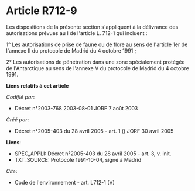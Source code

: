 # Article R712-9

Les dispositions de la présente section s'appliquent à la délivrance des autorisations prévues au I de l'article L. 712-1 qui
incluent : 

1° Les autorisations de prise de faune ou de flore au sens de l'article 1er de l'annexe II du protocole de Madrid du 4
octobre 1991 ; 

2° Les autorisations de pénétration dans une zone spécialement protégée de l'Antarctique au sens de l'annexe V du protocole
de Madrid du 4 octobre 1991.

**Liens relatifs à cet article**

_Codifié par_:

  - Décret n°2003-768 2003-08-01 JORF 7 août 2003

_Créé par_:

  - Décret n°2005-403 du 28 avril 2005 - art. 1 () JORF 30 avril 2005

**Liens**:

  - SPEC_APPLI: Décret n°2005-403 du 28 avril 2005 - art. 3, v. init.
  - TXT_SOURCE: Protocole 1991-10-04, signé à Madrid

_Cite_:

  - Code de l'environnement - art. L712-1 (V)
